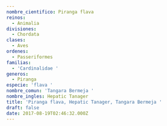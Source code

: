 ```yaml
---
nombre_cientifico: Piranga flava
reinos:
  - Animalia
divisiones:
  - Chordata
clases:
  - Aves
ordenes:
  - Passeriformes
familias:
  - 'Cardinalidae '
generos:
  - Piranga
especie: 'flava '
nombre_comun: 'Tangara Bermeja '
nombre_ingles: Hepatic Tanager
title: 'Piranga flava, Hepatic Tanager, Tangara Bermeja '
draft: false
date: 2017-08-19T02:46:32.000Z
---
```


